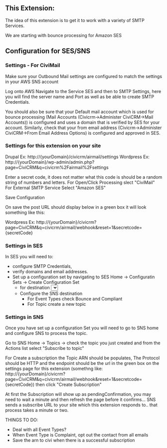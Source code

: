 This Extension:
--------------

The idea of this extension is to get it to work with a variety of SMTP Services.

We are starting with bounce processing for Amazon SES

## Configuration for SES/SNS

### Settings - For CiviMail

Make sure your Outbound Mail settings are configured to match the settings in your AWS SNS account

Log onto AWS Navigate to the Service SES and then to SMTP Settings, here you will find the server name and Port as well as be able to create SMTP Credentials.

You should also be sure that your Default mail account which is used for bounce processing (Mail Accounts (Civicrm->Administer CiviCRM->Mail Accounts)) is configured and uses a domain that is verified by SES for your account. Similarly, check that your from email address (Civicrm->Administer CiviCRM->From Email Address Options) is configured and approved in SES.

### Settings for this extension on your site

Drupal Ex: http://{yourDomain}/civicrm/airmail/settings
Wordpress Ex: http://{yourDomain}/wp-admin/admin.php?page=CiviCRM&q=civicrm%2Fairmail%2Fsettings

Enter a secret code, it does not matter what this code is should be a random string of numbers and letters.
For Open/Click Processing slect "CiviMail"
For External SMTP Service Select "Amazon SES"

Save Configuration

On save the post URL should display below in a green box it will look something like this:

Wordpress Ex: http://{yourDomain}/civicrm?page=CiviCRM&q=civicrm/airmail/webhook&reset=1&secretcode={secretCode}

### Settings in SES

In SES you will need to:

+ configure SMTP Credentials,
+ verify domains and email addresses.
+ Set up a configuration set by navigating to SES Home -> Configuratin Sets -> Create Configuration Set
  - for destination <Select a destination type> select SNS
  - Configure the SNS destination
    - For Event Types check Bounce and Compliant
    - For Topic create a new topic

### Settings in SNS

Once you have set up a configuration Set you will need to go to SNS home and configure SNS to process the topic.

Go to SNS Home -> Topics -> check the topic you just created and from the Actions list select "Subscribe to topic"

For Create a subscription the Topic ARN should be populates, The Protocol should be HTTP and the endpoint should be the url in the green box on the settings page for this extension (somethng like: http://{yourDomain}/civicrm?page=CiviCRM&q=civicrm/airmail/webhook&reset=1&secretcode={secretCode}) then click "Create Subscription"

At first the Subscription will show up as pendingConfirmation, you may need to wait a minute and then refresh the page before it confirms... SNS sends a subscribe URL to your site which this extension responds to.. that process takes a minute or two.

THINGS TO DO:

+ Deal with all Event Types?
+ When Event Type is Complaint, opt out the contact from all emails
+ Save the arn to civi when there is a successful subscription

